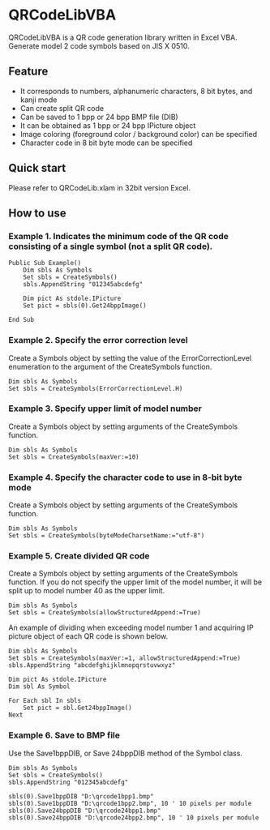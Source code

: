 # QRCodeLibVBA
QRCodeLibVBA is a QR code generation library written in Excel VBA.
Generate model 2 code symbols based on JIS X 0510.

## Feature
- It corresponds to numbers, alphanumeric characters, 8 bit bytes, and kanji mode
- Can create split QR code
- Can be saved to 1 bpp or 24 bpp BMP file (DIB)
- It can be obtained as 1 bpp or 24 bpp IPicture object
- Image coloring (foreground color / background color) can be specified
- Character code in 8 bit byte mode can be specified


## Quick start
Please refer to QRCodeLib.xlam in 32bit version Excel.


## How to use
### Example 1. Indicates the minimum code of the QR code consisting of a single symbol (not a split QR code).

```vbnet
Public Sub Example()
    Dim sbls As Symbols
    Set sbls = CreateSymbols()
    sbls.AppendString "012345abcdefg"

    Dim pict As stdole.IPicture
    Set pict = sbls(0).Get24bppImage()
    
End Sub
```

### Example 2. Specify the error correction level
Create a Symbols object by setting the value of the ErrorCorrectionLevel enumeration to the argument of the CreateSymbols function.

```vbnet
Dim sbls As Symbols
Set sbls = CreateSymbols(ErrorCorrectionLevel.H)
```

### Example 3. Specify upper limit of model number
Create a Symbols object by setting arguments of the CreateSymbols function.
```vbnet
Dim sbls As Symbols
Set sbls = CreateSymbols(maxVer:=10)
```

### Example 4. Specify the character code to use in 8-bit byte mode
Create a Symbols object by setting arguments of the CreateSymbols function.
```vbnet
Dim sbls As Symbols
Set sbls = CreateSymbols(byteModeCharsetName:="utf-8")
```

### Example 5. Create divided QR code
Create a Symbols object by setting arguments of the CreateSymbols function. If you do not specify the upper limit of the model number, it will be split up to model number 40 as the upper limit.
```vbnet
Dim sbls As Symbols
Set sbls = CreateSymbols(allowStructuredAppend:=True)
```

An example of dividing when exceeding model number 1 and acquiring IP picture object of each QR code is shown below.

```vbnet
Dim sbls As Symbols
Set sbls = CreateSymbols(maxVer:=1, allowStructuredAppend:=True)
sbls.AppendString "abcdefghijklmnopqrstuvwxyz"

Dim pict As stdole.IPicture
Dim sbl As Symbol

For Each sbl In sbls
    Set pict = sbl.Get24bppImage()
Next
```

### Example 6. Save to BMP file
Use the Save1bppDIB, or Save 24bppDIB method of the Symbol class.

```vbnet
Dim sbls As Symbols
Set sbls = CreateSymbols()
sbls.AppendString "012345abcdefg"

sbls(0).Save1bppDIB "D:\qrcode1bpp1.bmp"
sbls(0).Save1bppDIB "D:\qrcode1bpp2.bmp", 10 ' 10 pixels per module
sbls(0).Save24bppDIB "D:\qrcode24bpp1.bmp"
sbls(0).Save24bppDIB "D:\qrcode24bpp2.bmp", 10 ' 10 pixels per module
```
